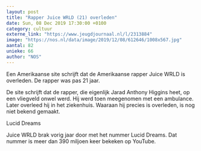 ```yaml
---
layout: post
title: "Rapper Juice WRLD (21) overleden"
date: Sun, 08 Dec 2019 17:30:00 +0100
category: cultuur
externe_link: "https://www.jeugdjournaal.nl/l/2313884"
image: "https://nos.nl/data/image/2019/12/08/612646/1008x567.jpg"
aantal: 82
unieke: 66
author: "NOS"
---
```


<p>Een Amerikaanse site schrijft dat de Amerikaanse rapper Juice WRLD is overleden. De rapper was pas 21 jaar.</p>
<p>De site schrijft dat de rapper, die eigenlijk Jarad Anthony Higgins heet, op een vliegveld onwel werd. Hij werd toen meegenomen met een ambulance. Later overleed hij in het ziekenhuis. Waaraan hij precies is overleden, is nog niet bekend gemaakt.</p>
<p>Lucid Dreams</p>
<p>Juice WRLD brak vorig jaar door met het nummer Lucid Dreams. Dat nummer is meer dan 390 miljoen keer bekeken op YouTube.</p>
